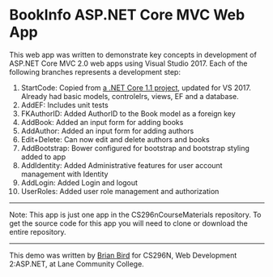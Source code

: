# BookInfo ASP.NET Core MVC Web App
This web app was written to demonstrate key concepts in development of ASP.NET Core MVC 2.0 web apps using Visual Studio 2017.
Each of the following branches represents a development step:

1. StartCode: Copied from [a .NET Core 1.1 project](https://github.com/LCC-CIT/CS296N-BookInfo-Core), updated for VS 2017. Already had basic models, controlelrs, views, EF and a database.
1.  AddEF: Includes unit tests 
1. FKAuthorID: Added AuthorID to the Book model as a foreign key
2. AddBook: Added an input form for adding books
3. AddAuthor: Added an input form for adding authors
5. Edit+Delete: Can now edit and delete authors and books
7. AddBootstrap: Bower configured for bootstrap and bootstrap styling added to app
8. AddIdentity: Added Administrative features for user account management with Identity
9. AddLogin: Added Login and logout
1. UserRoles: Added user role management and authorization

----

Note: This app is just one app in the CS296nCourseMaterials repository.
To get the source code for this app you will need to clone or download the entire repository.

----

This demo was written by [Brian Bird](https://birdsbits.blog) for CS296N, Web Development 2:ASP.NET, at Lane Community College.
